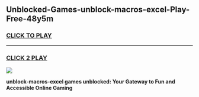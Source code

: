 
## Unblocked-Games-unblock-macros-excel-Play-Free-48y5m
<h3>
<a href="https://premium76.site?title=unblock-macros-excel&ref=23A">CLICK TO PLAY</a></h3>
<hr>

<h3>
<a href="https://premium76.site?title=unblock-macros-excel&ref=23A">CLICK 2 PLAY</a>
  
</h3>

<a href="https://premium76.site?title=unblock-macros-excel&ref=23A"><img src="https://clearcache.store/games.png"></a>


**unblock-macros-excel games unblocked: Your Gateway to Fun and Accessible Online Gaming**
